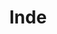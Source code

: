 ---
layout: category
title: Inde
category_slug: inde
category_name: Inde
category_description: Vous trouverez ici les posts relatifs à la partie indienne de notre voyage
category_feature_image: post-assets/spain.jpg
parmalink: /category/inde/
---